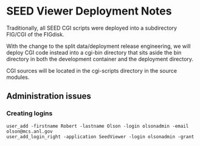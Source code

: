 # SEED Viewer Deployment Notes

Traditionally, all SEED CGI scripts were deployed into a subdirectory FIG/CGI of the
FIGdisk. 

With the change to the split data/deployment release engineering, we will 
deploy CGI code instead into a cgi-bin directory that sits aside the bin directory
in both the development container and the deployment directory.

CGI sources will be located in the cgi-scripts directory in the source modules.



## Administration issues

### Creating logins

```
user_add -firstname Robert -lastname Olson -login olsonadmin -email olson@mcs.anl.gov
user_add_login_right -application SeedViewer -login olsonadmin -grant
```